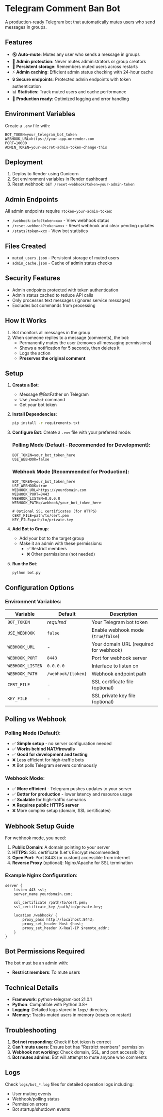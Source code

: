 # Telegram Comment Ban Bot

A production-ready Telegram bot that automatically mutes users who send messages in groups.

## Features

- 🔇 **Auto-mute**: Mutes any user who sends a message in groups
- 👑 **Admin protection**: Never mutes administrators or group creators
- 💾 **Persistent storage**: Remembers muted users across restarts
- ⚡ **Admin caching**: Efficient admin status checking with 24-hour cache
- 🔒 **Secure endpoints**: Protected admin endpoints with token authentication
- 📊 **Statistics**: Track muted users and cache performance
- 🚀 **Production ready**: Optimized logging and error handling

## Environment Variables

Create a `.env` file with:

```env
BOT_TOKEN=your_telegram_bot_token
WEBHOOK_URL=https://your-app.onrender.com
PORT=10000
ADMIN_TOKEN=your-secret-admin-token-change-this
```

## Deployment

1. Deploy to Render using Gunicorn
2. Set environment variables in Render dashboard
3. Reset webhook: `GET /reset-webhook?token=your-admin-token`

## Admin Endpoints

All admin endpoints require `?token=your-admin-token`:

- `/webhook-info?token=xxx` - View webhook status
- `/reset-webhook?token=xxx` - Reset webhook and clear pending updates
- `/stats?token=xxx` - View bot statistics

## Files Created

- `muted_users.json` - Persistent storage of muted users
- `admin_cache.json` - Cache of admin status checks

## Security Features

- Admin endpoints protected with token authentication
- Admin status cached to reduce API calls
- Only processes text messages (ignores service messages)
- Excludes bot commands from processing

## How It Works

1. Bot monitors all messages in the group
2. When someone replies to a message (comments), the bot:
   - Permanently mutes the user (removes all messaging permissions)
   - Shows a notification for 5 seconds, then deletes it
   - Logs the action
   - **Preserves the original comment**

## Setup

1. **Create a Bot**:
   - Message @BotFather on Telegram
   - Use `/newbot` command
   - Get your bot token

2. **Install Dependencies**:
   ```bash
   pip install -r requirements.txt
   ```

3. **Configure Bot**:
   Create a `.env` file with your preferred mode:

   ### **Polling Mode (Default - Recommended for Development)**:
   ```env
   BOT_TOKEN=your_bot_token_here
   USE_WEBHOOK=false
   ```

   ### **Webhook Mode (Recommended for Production)**:
   ```env
   BOT_TOKEN=your_bot_token_here
   USE_WEBHOOK=true
   WEBHOOK_URL=https://yourdomain.com
   WEBHOOK_PORT=8443
   WEBHOOK_LISTEN=0.0.0.0
   WEBHOOK_PATH=/webhook/your_bot_token_here
   
   # Optional SSL certificates (for HTTPS)
   CERT_FILE=path/to/cert.pem
   KEY_FILE=path/to/private.key
   ```

4. **Add Bot to Group**:
   - Add your bot to the target group
   - Make it an admin with these permissions:
     - ✅ Restrict members
     - ❌ Other permissions (not needed)

5. **Run the Bot**:
   ```bash
   python bot.py
   ```

## Configuration Options

### **Environment Variables**:

| Variable | Default | Description |
|----------|---------|-------------|
| `BOT_TOKEN` | *required* | Your Telegram bot token |
| `USE_WEBHOOK` | `false` | Enable webhook mode (`true`/`false`) |
| `WEBHOOK_URL` | - | Your domain URL (required for webhook) |
| `WEBHOOK_PORT` | `8443` | Port for webhook server |
| `WEBHOOK_LISTEN` | `0.0.0.0` | Interface to listen on |
| `WEBHOOK_PATH` | `/webhook/{token}` | Webhook endpoint path |
| `CERT_FILE` | - | SSL certificate file (optional) |
| `KEY_FILE` | - | SSL private key file (optional) |

## Polling vs Webhook

### **Polling Mode** (Default):
- ✅ **Simple setup** - no server configuration needed
- ✅ **Works behind NAT/firewalls**
- ✅ **Good for development and testing**
- ❌ Less efficient for high-traffic bots
- ❌ Bot polls Telegram servers continuously

### **Webhook Mode**:
- ✅ **More efficient** - Telegram pushes updates to your server
- ✅ **Better for production** - lower latency and resource usage
- ✅ **Scalable** for high-traffic scenarios
- ❌ **Requires public HTTPS server**
- ❌ More complex setup (domain, SSL certificates)

## Webhook Setup Guide

For webhook mode, you need:

1. **Public Domain**: A domain pointing to your server
2. **HTTPS**: SSL certificate (Let's Encrypt recommended)
3. **Open Port**: Port 8443 (or custom) accessible from internet
4. **Reverse Proxy** (optional): Nginx/Apache for SSL termination

### **Example Nginx Configuration**:
```nginx
server {
    listen 443 ssl;
    server_name yourdomain.com;
    
    ssl_certificate /path/to/cert.pem;
    ssl_certificate_key /path/to/private.key;
    
    location /webhook/ {
        proxy_pass http://localhost:8443;
        proxy_set_header Host $host;
        proxy_set_header X-Real-IP $remote_addr;
    }
}
```

## Bot Permissions Required

The bot must be an admin with:
- **Restrict members**: To mute users

## Technical Details

- **Framework**: python-telegram-bot 21.0.1
- **Python**: Compatible with Python 3.8+
- **Logging**: Detailed logs stored in `logs/` directory
- **Memory**: Tracks muted users in memory (resets on restart)

## Troubleshooting

1. **Bot not responding**: Check if bot token is correct
2. **Can't mute users**: Ensure bot has "Restrict members" permission
3. **Webhook not working**: Check domain, SSL, and port accessibility
4. **Bot mutes admins**: Bot will attempt to mute anyone who comments

## Logs

Check `logs/bot_*.log` files for detailed operation logs including:
- User muting events
- Webhook/polling status
- Permission errors
- Bot startup/shutdown events 